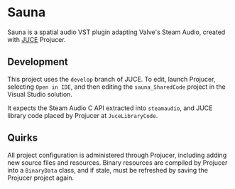 # Sauna

Sauna is a spatial audio VST plugin adapting Valve's Steam Audio, created with [JUCE](https://github.com/juce-framework/JUCE) Projucer.

## Development

This project uses the `develop` branch of JUCE.
To edit, launch Projucer, selecting `Open in IDE`, and then editing the `sauna_SharedCode` project in the Visual Studio solution.

It expects the Steam Audio C API extracted into `steamaudio`, and JUCE library code placed by Projucer at `JuceLibraryCode`.


## Quirks

All project configuration is administered through Projucer, including adding new source files and resources.
Binary resources are compiled by Projucer into a `BinaryData` class, and if stale, must be refreshed by saving the Projucer project again.
